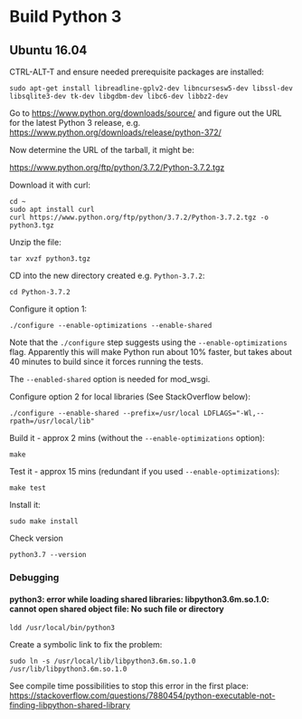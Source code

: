 # Build Python 3

## Ubuntu 16.04

CTRL-ALT-T and ensure needed prerequisite packages are installed:
```
sudo apt-get install libreadline-gplv2-dev libncursesw5-dev libssl-dev libsqlite3-dev tk-dev libgdbm-dev libc6-dev libbz2-dev
```

Go to https://www.python.org/downloads/source/ and figure out the URL for the latest
Python 3 release, e.g. https://www.python.org/downloads/release/python-372/

Now determine the URL of the tarball, it might be:

https://www.python.org/ftp/python/3.7.2/Python-3.7.2.tgz

Download it with curl:
```
cd ~
sudo apt install curl
curl https://www.python.org/ftp/python/3.7.2/Python-3.7.2.tgz -o python3.tgz
```

Unzip the file:
```
tar xvzf python3.tgz
```

CD into the new directory created e.g. `Python-3.7.2`:
```
cd Python-3.7.2
```

Configure it option 1:
```
./configure --enable-optimizations --enable-shared
```
Note that the `./configure` step suggests using the `--enable-optimizations` flag. Apparently this will make
Python run about 10% faster, but takes about 40 minutes to build since it forces running the tests.

The `--enabled-shared` option is needed for mod_wsgi.

Configure option 2 for local libraries (See StackOverflow below):
```
./configure --enable-shared --prefix=/usr/local LDFLAGS="-Wl,--rpath=/usr/local/lib"
```

Build it - approx 2 mins (without the `--enable-optimizations` option):
```
make
```

Test it - approx 15 mins (redundant if you used `--enable-optimizations`):
```
make test
```

Install it:
```
sudo make install
```

Check version
```
python3.7 --version
```

### Debugging

#### python3: error while loading shared libraries: libpython3.6m.so.1.0: cannot open shared object file: No such file or directory

```
ldd /usr/local/bin/python3
```

Create a symbolic link to fix the problem:
```
sudo ln -s /usr/local/lib/libpython3.6m.so.1.0 /usr/lib/libpython3.6m.so.1.0
```

See compile time possibilities to stop this error in the first place:
https://stackoverflow.com/questions/7880454/python-executable-not-finding-libpython-shared-library

